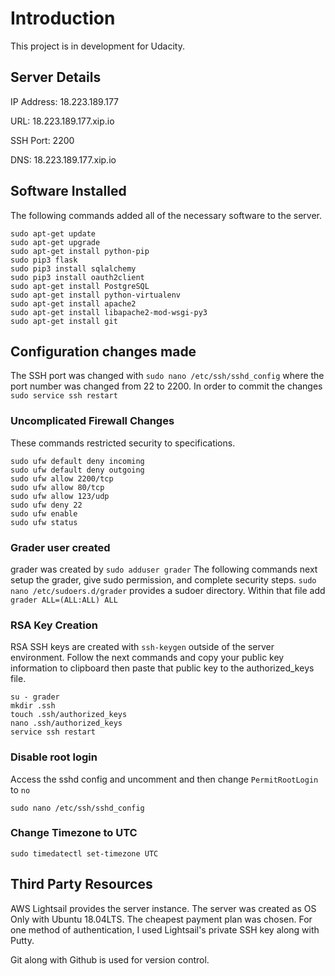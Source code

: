 # Introduction

This project is in development for Udacity.  

## Server Details

IP Address:  18.223.189.177

URL:  18.223.189.177.xip.io

SSH Port: 2200

DNS:  18.223.189.177.xip.io

## Software Installed

The following commands added all of the necessary software to the server.
```console
sudo apt-get update
sudo apt-get upgrade
sudo apt-get install python-pip
sudo pip3 flask
sudo pip3 install sqlalchemy
sudo pip3 install oauth2client
sudo apt-get install PostgreSQL
sudo apt-get install python-virtualenv
sudo apt-get install apache2
sudo apt-get install libapache2-mod-wsgi-py3
sudo apt-get install git
```

## Configuration changes made

The SSH port was changed with `sudo nano /etc/ssh/sshd_config` where the 
port number was changed from 22 to 2200.  In order to commit the changes
`sudo service ssh restart`

### Uncomplicated Firewall Changes

These commands restricted security to specifications.
```console
sudo ufw default deny incoming
sudo ufw default deny outgoing
sudo ufw allow 2200/tcp 
sudo ufw allow 80/tcp 
sudo ufw allow 123/udp 
sudo ufw deny 22 
sudo ufw enable 
sudo ufw status 
```

### Grader user created

grader was created by `sudo adduser grader`
The following commands next setup the grader, give sudo permission, and 
complete security steps.
`sudo nano /etc/sudoers.d/grader` provides a sudoer directory.
Within that file add `grader ALL=(ALL:ALL) ALL`


### RSA Key Creation

RSA SSH keys are created with `ssh-keygen` outside of the server environment.
Follow the next commands and copy your public key information to clipboard
then paste that public key to the authorized_keys file.
```console
su - grader
mkdir .ssh
touch .ssh/authorized_keys
nano .ssh/authorized_keys
service ssh restart
```

### Disable root login

Access the sshd config and uncomment and then change `PermitRootLogin` to `no`
```console
sudo nano /etc/ssh/sshd_config
```

### Change Timezone to UTC

```console
sudo timedatectl set-timezone UTC
```

## Third Party Resources

AWS Lightsail provides the server instance.  The server was created as OS Only
with Ubuntu 18.04LTS.  The cheapest payment plan was chosen.  For one method 
of authentication, I used Lightsail's private SSH key along with Putty.  

Git along with Github is used for version control.


